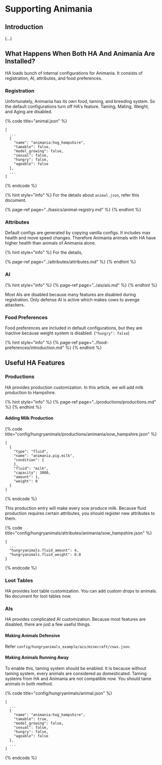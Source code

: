 # Supporting Animania

## Introduction

\(...\)

## What Happens When Both HA And Animania Are Installed?

HA loads bunch of internal configurations for Animania. It consists of registration, AI, attributes, and food preferences.

### Registration

Unfortunately, Animania has its own food, taming, and breeding system. So the default configurations turn off HA's feature. Taming, Mating, Weight, and Aging are disabled.

{% code title="animal.json" %}
```text
[
  ...
  {
    "name": "animania:hog_hampshire",
    "tamable": false,
    "model_growing": false,
    "sexual": false,
    "hungry": false,
    "ageable": false
  },
  ...
]

```
{% endcode %}

{% hint style="info" %}
For the details about `animal.json`, refer this document. 

{% page-ref page="../basics/animal-registry.md" %}
{% endhint %}

### Attributes

Default configs are generated by copying vanilla configs. It includes max health and move speed changes. Therefore Animania animals with HA have higher health than animals of Animania alone. 

{% hint style="info" %}
For the details,

{% page-ref page="../attributes/attributes.md" %}
{% endhint %}

### AI

{% hint style="info" %}
{% page-ref page="../ais/ais.md" %}
{% endhint %}

Most AIs are disabled because many features are disabled during registration. Only defense AI is active which makes cows to avenge attackers.

### Food Preferences

Food preferences are included in default configurations, but they are inactive because weight system is disabled. \(`"hungry": false`\)

{% hint style="info" %}
{% page-ref page="../food-preferences/introduction.md" %}
{% endhint %}

## Useful HA Features

### Productions

HA provides production customization. In this article, we will add milk production to Hampshire.

{% hint style="info" %}
{% page-ref page="../productions/productions.md" %}
{% endhint %}

#### Adding Milk Production

{% code title="config/hungryanimals/productions/animania/sow\_hampshire.json" %}
```text
[
  {
    "type": "fluid",
    "name": "animania.pig.milk",
    "condition": {
    },
    "fluid": "milk",
    "capacity": 3000,
    "amount": 1,
    "weight": 0
  }
]
```
{% endcode %}

This production entry will make every sow produce milk. Because fluid production requires certain attributes, you should register new attributes to them.

{% code title="config/hungryanimals/attributes/animania/sow\_hampshire.json" %}
```text
{
  ...
  "hungryanimals.fluid_amount": 4,
  "hungryanimals.fluid_weight": 0.0
}
```
{% endcode %}

### Loot Tables

HA provides loot table customization. You can add custom drops to animals. No document for loot tables now.

### AIs

HA provides complicated AI customization. Because most features are disabled, there are just a few useful things.

#### Making Animals Defensive

Refer `config/hungryanimals_example/ais/minecraft/cows.json`.

#### Making Animals Running Away

To enable this, taming system should be enabled. It is because without taming system, every animals are considered as domesticated. Taming systems from HA and Animania are not compatible now. You should tame animals in both method.

{% code title="config/hungryanimals/animal.json" %}
```text
[
  ...
  {
    "name": "animania:hog_hampshire",
    "tamable": true,
    "model_growing": false,
    "sexual": false,
    "hungry": false,
    "ageable": false
  },
  ...
]
```
{% endcode %}

